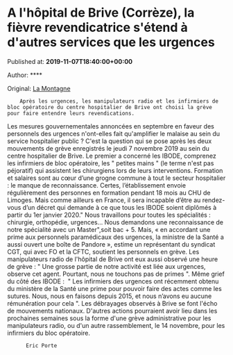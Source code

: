 
# A l'hôpital de Brive (Corrèze), la fièvre revendicatrice s'étend à d'autres services que les urgences

Published at: **2019-11-07T18:40:00+00:00**

Author: ****

Original: [La Montagne](https://www.lamontagne.fr/brive-la-gaillarde-19100/actualites/a-l-hopital-de-brive-correze-la-fievre-revendicatrice-s-etend-a-d-autres-services-que-les-urgences_13679848/)


        Après les urgences, les manipulateurs radio et les infirmiers de bloc opératoire du centre hospitalier de Brive ont choisi la grève pour faire entendre leurs revendications.
      
Les mesures gouvernementales annoncées en septembre en faveur des personnels des urgences n'ont-elles fait qu'amplifier le malaise au sein du service hospitalier public ? C'est la question qui se pose après les deux mouvements de grève enregistrés le jeudi 7 novembre 2019 au sein du centre hospitalier de Brive.
Le premier a concerné les IBODE, comprenez les infirmiers de bloc opératoire, les " petites mains " (le terme n'est pas péjoratif) qui assistent les chirurgiens lors de leurs interventions. Formation et salaires sont au cœur d’une grogne commune à tout le secteur hospitalier : le manque de reconnaissance.
Certes, l’établissement envoie régulièrement des personnes en formation pendant 18 mois au CHU de Limoges. Mais comme ailleurs en France, il sera incapable d’être au rendez-vous d’un décret qui demande à ce que tous les IBODE soient diplômés à partir du 1er janvier 2020." Nous travaillons pour toutes les spécialités : chirurgie, orthopédie, urgences… Nous demandons une reconnaissance de notre spécialité avec un Master",soit bac + 5.
Mais, « en accordant une prime aux personnels paramédicaux des urgences, la ministre de la Santé a aussi ouvert une boîte de Pandore », estime un représentant du syndicat CGT, qui avec FO et la CFTC, soutient les personnels en grève.
Les manipulateurs radio de l'hôpital de Brive ont eux aussi observé une heure de grève : " Une grosse partie de notre activité est liée aux urgences,  observe cet agent. Pourtant, nous ne touchons pas de primes ".
Même grief du côté des IBODE :  " Les infirmiers des urgences ont récemment obtenu du ministère de la Santé une prime pour pouvoir faire des actes comme les sutures. Nous, nous en faisons depuis 2015, et nous n’avons eu aucune rémunération pour cela ".
Les débrayages observés à Brive se font l'écho de mouvements nationaux. D'autres actions pourraient avoir lieu dans les prochaines semaines sous la forme d'une grève administrative pour les manipulateurs radio, ou d'un autre rassemblement, le 14 novembre, pour les infirmiers du bloc opératoire.

        
          Eric Porte
        
      
